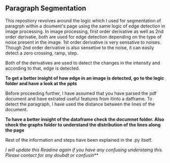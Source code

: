 ## Paragraph Segmentation

This repostiory revolves around the logic which I used for segmentation of paragrph within a doument's page using the same logic of edge detection in image processing. 
In image processing, first order derivative as well as 2nd order derivatie, both are used for edge detection depending on the type of noise present in the image. 1st order derivative is very sensative to noises. Though 2nd order derivative is also sensetive to the noise, it can easily detect a zero crossing, ramp, step.

Both of the derivatives are used to detect the changes in the intensity and according to that, edge is detected. 

**To get a better insight of how edge in an image is detected, go to the logic folder and have a look at the ppts**

Before proceeding further, I have assumed that you have parsed the pdf document and have extrated useful features from itinto a datframe.
To detect the paragraph, I have used the distance between the lines of the document.

**To have a better insight of the dataframe check the documnet folder. Also check the graphs folder to understand the distribution of the lines along the page**

Rest of the information and steps have been explained in the .py itself. 

*I will update this Readme again if you have any confusing understaing this. Please contact for 
any doubdt or confusin***
